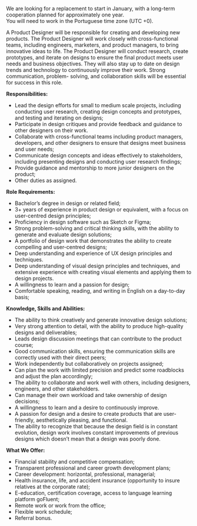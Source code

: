 We are looking for a replacement to start in January, with a long-term
cooperation planned for approximately one year.  
You will need to work in the Portuguese time zone (UTC +0).

A Product Designer will be responsible for creating and developing new
products. The Product Designer will work closely with cross-functional teams,
including engineers, marketers, and product managers, to bring innovative
ideas to life. The Product Designer will conduct research, create prototypes,
and iterate on designs to ensure the final product meets user needs and
business objectives. They will also stay up to date on design trends and
technology to continuously improve their work. Strong communication, problem-
solving, and collaboration skills will be essential for success in this role.

**Responsibilities:**

  * Lead the design efforts for small to medium scale projects, including conducting user research, creating design concepts and prototypes, and testing and iterating on designs;
  * Participate in design critiques and provide feedback and guidance to other designers on their work.
  * Collaborate with cross-functional teams including product managers, developers, and other designers to ensure that designs meet business and user needs;
  * Communicate design concepts and ideas effectively to stakeholders, including presenting designs and conducting user research findings;
  * Provide guidance and mentorship to more junior designers on the product;
  * Other duties as assigned.

**Role Requirements:**

  * Bachelor’s degree in design or related field;
  * 3+ years of experience in product design or equivalent, with a focus on user-centred design principles;
  * Proficiency in design software such as Sketch or Figma;
  * Strong problem-solving and critical thinking skills, with the ability to generate and evaluate design solutions;
  * A portfolio of design work that demonstrates the ability to create compelling and user-centred designs;
  * Deep understanding and experience of UX design principles and techniques.
  * Deep understanding of visual design principles and techniques, and extensive experience with creating visual elements and applying them to design projects.
  * A willingness to learn and a passion for design;
  * Comfortable speaking, reading, and writing in English on a day-to-day basis;

**Knowledge, Skills and Abilities:**

  * The ability to think creatively and generate innovative design solutions;
  * Very strong attention to detail, with the ability to produce high-quality designs and deliverables;
  * Leads design discussion meetings that can contribute to the product course;
  * Good communication skills, ensuring the communication skills are correctly used with their direct peers;
  * Work independently but collaboratively on projects assigned;
  * Can plan the work with limited precision and predict some roadblocks and adjust the plan accordingly;
  * The ability to collaborate and work well with others, including designers, engineers, and other stakeholders.
  * Can manage their own workload and take ownership of design decisions;
  * A willingness to learn and a desire to continuously improve.
  * A passion for design and a desire to create products that are user-friendly, aesthetically pleasing, and functional.
  * The ability to recognize that because the design field is in constant evolution, design work involves constant improvements of previous designs which doesn’t mean that a design was poorly done.

**What We Offer:**

  * Financial stability and competitive compensation;
  * Transparent professional and career growth development plans;
  * Сareer development: horizontal, professional, managerial;
  * Health insurance, life, and accident insurance (opportunity to insure relatives at the corporate rate);
  * E-education, certification coverage, access to language learning platform goFluent;
  * Remote work or work from the office;
  * Flexible work schedule;
  * Referral bonus.